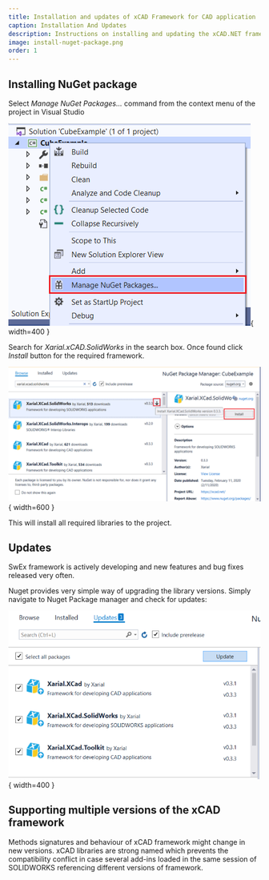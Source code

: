 ```yaml
---
title: Installation and updates of xCAD Framework for CAD application
caption: Installation And Updates
description: Instructions on installing and updating the xCAD.NET framework for developing SOLIDWORKS and other CAD add-ins in C# and VB.NET
image: install-nuget-package.png
order: 1
---
```

## Installing NuGet package

Select *Manage NuGet Packages...* command from the context menu of the project in Visual Studio

![Manage NuGet Packages... command in the project context menu](manage-nuget-packages.png){ width=400 }

Search for *Xarial.xCAD.SolidWorks* in the search box. Once found click *Install* button for the required framework.

![xCAD NuGet package for SOLIDWORKS](install-nuget-package.png){ width=600 }

This will install all required libraries to the project.

## Updates

SwEx framework is actively developing and new features and bug fixes released very often. 

Nuget provides very simple way of upgrading the library versions. Simply navigate to Nuget Package manager and check for updates:

![Updating nuget packages](update-nuget-packages.png){ width=400 }

## Supporting multiple versions of the xCAD framework

Methods signatures and behaviour of xCAD framework might change in new versions. xCAD libraries are strong named which prevents the compatibility conflict in case several add-ins loaded in the same session of SOLIDWORKS referencing different versions of framework.